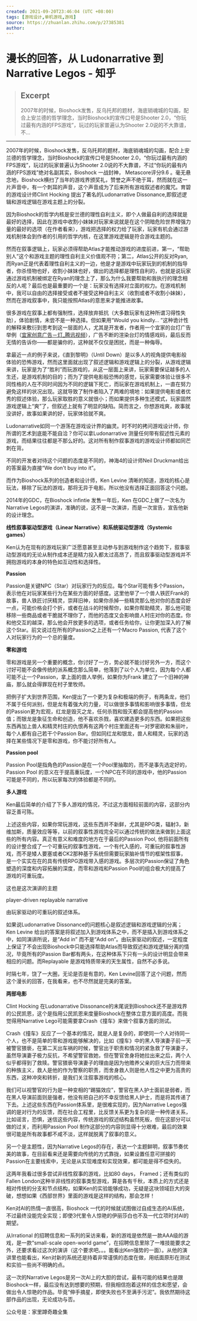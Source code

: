 ```yaml
---
created: 2021-09-20T23:46:04 (UTC +08:00)
tags: [游戏设计,单机游戏,游戏]
source: https://zhuanlan.zhihu.com/p/27385381
author: 
---
```


# 漫长的回答，从 Ludonarrative 到 Narrative Legos - 知乎

> ## Excerpt
> 2007年的时候，Bioshock发售，反乌托邦的题材，海底销魂城的勾画，配合上安兰德的哲学理念，当时Bioshock的宣传口号是Shooter 2.0，“你玩过最有内涵的FPS游戏”，玩过的玩家普遍认为Shooter 2.0说的不大靠谱，不…

---
2007年的时候，Bioshock发售，反乌托邦的题材，海底销魂城的勾画，配合上安兰德的哲学理念，当时Bioshock的宣传口号是Shooter 2.0，“你玩过最有内涵的FPS游戏”，玩过的玩家普遍认为Shooter 2.0说的不大靠谱，不过“你玩的最有内涵的FPS游戏”绝对名副其实，Bioshock 一战封神， Metascore评分9.6 。毫无悬念地，Bioshock横扫了当年的游戏界颁奖礼，赞誉之声不绝于耳，然而就在这一片声音中，有一个刺耳的声音，这个声音成为了后来所有游戏叙述者的魔咒。育碧的游戏设计师Clint Hocking 提出了著名的Ludonarrative Dissonance,即叙述逻辑和游戏逻辑在游戏主题上的分裂。

因为Bioshock的哲学内核是安兰德的理性自利主义，即个人做最自利的选择就是最好的选择，因此在游戏中收割小妹妹对玩家来说就是在这个阴暗危险世界增强力量的最好的选项（在作者看来），游戏把选择的权力给了玩家，玩家有机会通过游戏机制体会到作者的引用的哲学内核，在这里游戏逻辑是符合游戏主题的。

然而在叙事逻辑上，玩家必须得帮助Atlas才能推动游戏的进度前进，第一，“帮助别人”这个和游戏主题的理性自利主义价值观不符；第二，Atlas公开的反对Ryan,而Ryan正是代表着理性自利主义的一边，他是才是游戏中玩家玩到的机制的指导者，你杀怪物也好，收割小妹妹也好，做出的选择都是理性自利的，也就是说玩家通过游戏机制被绑定在Ryan的理念上了，那么为什么我要帮助和我执行的理念相反的人呢？最后也是最重要的一个是：玩家没有选择对立面的权力。在游戏机制中，我可以自由的选择接受或者不接受这种自利主义（收割或者不收割小妹妹），然而在游戏叙事中，我只能按照Atlas的意思来才能推进故事。

很多游戏在叙事上都有强制性，选择放弃抵抗（大多数玩家有这种所谓习得性失助），体验剧情，未尝不是一种选择。但如果用“Would you kindly… ”这种诡计性的解释来敷衍到思考到这一层面的人，尤其是开发者，作者用一个宜家的台灯广告举例（[宜家创意广告－灯\_腾讯视频](https://link.zhihu.com/?target=https%3A//v.qq.com/x/page/i01506k3mf5.html)），广告不断的渲染台灯的情感戏码，最后反而无情的告诉你——都是骗你的，这种就不仅仅是困扰，而是一种侮辱。

拿最近一点的例子来说，《直到黎明》（Until Down）是以多人的视角提供电影般体验的恐怖游戏，然而这里面就出现了叙述逻辑和游戏逻辑上的分裂，从游戏逻辑来讲，玩家是为了“胜利”而玩游戏的，从这一层面上来讲，玩家需要保证越多的人生还，是游戏机制的目的；而为了提供电影般恐怖的感觉，玩家需要体验让很多不同性格的人在不同时间因为不同的逻辑下死亡，而玩家在游戏机制上，一直在努力避免这样的状况出现。这就导致了制作者陷入了两难的境地：如果提供电影或者优秀的叙述体验，那么玩家取胜的意义就很小；而如果提供多种生还模式，玩家固然游戏逻辑上“爽”了，但叙述上就有了明显的缺陷。简而言之，你想游戏爽，故事就没讲好，故事如果讲的好，玩家体验就不爽。

Ludonarrative如同一个游荡在游戏设计界的幽灵。时不时的拷问游戏设计师，你所谓的艺术到底能不能自洽？你可以拿Ludonarrative 测量任何带有叙述性元素的游戏，而结果往往都是不那么好的。这对所有制作叙事游戏的游戏设计师都如同芒刺在背。

不同的开发者对待这个问题的态度是不同的，神海4的设计师Neil Druckman给出的答案最为直接“We don't buy into it”。

而作为Bioshock系列的创造者和设计师，Ken Levine 清晰的知道，游戏的核心是玩法，移除了玩法的游戏，那将无异于电影。所以他没有选择正面回答这个问题。

2014年的GDC，在Bioshock infintie 发售一年后，Ken 在GDC上做了一次名为Narrative Legos的演讲，准确的说，这不是一次演讲，而是一次宣告，宣告他新的设计理念。

**线性叙事驱动型游戏（Linear Narrative）和系统驱动型游戏（Systemic games）**

Ken认为在现有的游戏玩家广泛愿意甚至主动参与到游戏制作这个趋势下，叙事驱动型游戏的无论从制作成本还是精力投入都太过高昂了，而且叙事驱动型游戏并不拥抱游戏的本身的特色如互动性和选择性。

**Passion**

Passion是关键NPC（Star）对玩家行为的反应。每个Star可能有多个Passion，表示他在对玩家某些行为在某些方面的好感度。这里他举了一个兽人铁匠Frank的故事，兽人铁匠讨厌精灵，崇拜旧神，如果你杀掉一些精灵那么他对你的态度会好一点，可能价格会打个折，或者在战斗的时候帮你，如果你帮助精灵，那么他可能移除一些商品或者干脆就不理你了，而他的态度又会影响兽人村庄对你的态度。你和他交互的越深，那么他会开放更多的选项，或者任务给你，让你更加深入的了解这个Star。前文说过在所有的Passion之上还有一个Macro Passion, 代表了这个人对玩家行为的一个总的量度。

**零和游戏**

零和游戏是另一个重要的概念，你讨好了一方，势必就不能讨好另外一方，而这个讨好可能不会像传统的派系概念那么简单，他落到了以个人为单位，因为每个人都可能不止一个Passion，拿上面的兽人举例，如果你为Frank 建立了一个旧神的神庙，那么就会得罪现在村子里牧师。

把例子扩大到世界范围，Ken提出了一个更为复杂和极端的例子，有两条龙，他们不属于任何派别，但是龙有着强大的力量，可以做很多事情和影响很多事情，但龙的Passion更为宏观，红龙是毁灭之龙，任何杀戮和毁灭都会提高他的Passion值；而银龙是象征生命和创造，他不喜欢杀戮，喜欢建造更多的东西。如果把这些东西再加上兽人和精灵村庄的仇恨再有这两个村庄里面还有一对罗密欧和朱丽叶，每个人都有自己若干个Passion Bar。但如同红龙和银龙，兽人和精灵，玩家的选择在某些情况下是零和游戏，你不能讨好所有人。

**Passion pool**

Passion Pool是指角色的Passion是在一个Pool里抽取的，而不是事先选定好的，Passion Pool 的意义在于提高重玩度，一个NPC在不同的游戏中，他的Passion可能是不同的，所以玩家每次的体验都是不同的。

**多人游戏**

Ken最后简单的介绍了下多人游戏的情况，不过这方面相较前面的内容，这部分内容乏善可陈。

上述这些内容，如果你常玩游戏，这些东西并不新鲜，尤其是RPG类，辐射3，新维加斯，质量效应等等，以前的叙事性游戏完全可以通过传统的做法来做到上面这些的所有内容。真正有意义和难度的地方在于最后的Passion Pool, 他将前面所有的设计整合成了一个可重玩的叙事性游戏，一个有代入感的，可重玩的叙事性游戏，而不是矮人要塞或者CK2那种基于系统但需要玩家脑补情节的框架性叙事，是一个实实在在的具有传统RPG游戏带入感的游戏。多层次的Passion保证了角色塑造的深度和内容拓展的深度，而零和游戏和Passion Pool的组合极大的提高了游戏的可重玩度。

这也是这次演讲的主题

player-driven replayable narrative

由玩家驱动的可重玩的叙述体系。

如果说Ludonarrative Dissonance的问题核心是叙述逻辑和游戏逻辑的分离；Ken Levine 给出的答案是将叙述加入到游戏体系之中，而不是插入到游戏体系之中，如同演讲所说，是“Add in” 而不是“Add on”。由玩家驱动的叙述，一定程度上保证了不会出现Bioshock中只能选择帮助Atlas而导致叙述和游戏逻辑分离的情况，毕竟所有的Passion Bar都有两头，在这种体系下只有一头的设计明显会带来相应的问题。而Replayable 是游戏特质带来的天生属性，自然不必多说。

时隔七年，饶了一大圈，无论是否是有意的，Ken Levine回答了这个问题，然而这个漫长的回答，在我看来，也不尽然就是完美的答案。

**两部电影**

Clint Hocking 在Ludonarrative Dissonance的末尾说到Bioshock还不是游戏界的公民凯恩，这个是指用公民凯恩来度量Bioshock在整体立意方面的高度。而我觉得用Narrative Lego可能需要拿Crash《撞车》来做个叙事方面的测试。

Crash《撞车》反应了一个基本的情况，就是人是复杂的，即使同一个人对待同一个人，也不是简单的零和游戏能够解决的，比如《撞车》中的黑人导演妻子前一天被警官猥亵，在第二天出车祸的时候，警官出于职责和情况的紧急救了导演妻子，虽然导演妻子极力反抗，不希望警官救她，但在警官舍身将她拉出来之后，两个人似乎都得到了救赎。警官猥亵导演妻子的理由是因为他赡养父亲的巨大压力而带来的种族主义，救人是他的作为警察的职责，而舍身救人则是他人性之中更为高贵的东西，这种冲突和转折，是我们关注叙事游戏的核心。

我们可以视警官的行为是一种变相的“踢猫效应”，警官在黑人护士面前是弱者，而在黑人导演前面则是强者，他没有把自己的不幸反馈给黑人护士，而是将其传递了下去。上述这些东西在Passion体系里，是很难实现的，因为Narrative Legos强调的是对行为的反馈，而在社会工程里，比反馈关系更为复杂的是一种传递关系，比如谣言，恐惧，迷信这些内容，传统游戏的叙述结构虽然死板，但在这部分可以做的过关，而利用Passion Pool 制作这部分的内容则显得十分艰难，最后的效果很可能是所有故事都不咸不淡，这样就脱离了叙事的意义。

另一个是主题性，因为Narrative Legos的存在，表达一个主题鲜明，叙事节奏优美的故事，在目前看来还是需要向传统的方式靠拢，如果设置任意可拼接的Passion在主要线索中，无论是从实现难度和实现效果，都可能是得不偿失的。

这两年我看过很多尝试非线性叙事的游戏，比如80 days， Framed；还有类似的Fallen London这种半非线性的叙事类型游戏，算是各有千秋，本质上的方式还是相对传统的分支和节点结构，如果Ken的实验能够成功，无疑是这块领域巨大的突破，想想如果《西部世界》里面的游戏是这样的结构，那会怎样！

Ken对AI的热情一直很高，Bioshock 一代的时候就试图做过自成生态的AI系统，不过最终没能完全实现；即使3代里令人惊艳的伊丽莎白也不及一代立项时对AI的期望。

从Irrational 的招聘信息和一系列的采访来看，新的游戏是依然是一款AAA级的游戏，是一款“small-scale open-world game”，在招聘信息里除了一堆技能要求之外，还要求看过这次的演讲（这个要求吧。。。能看出Ken强势的一面）。从他的演讲里也能看出，Ken对新的系统还是持着非常谨慎的态度在做，用纸面原形在测试和实验一些尚不明确的点。

这一次的Narrative Legos是另一次AI上的大胆的尝试，最有可能的结果也是跟Bioshock一样，最后没有达到想要的预期，但我相信抱着这样的信念和愿望，会做出令人惊艳的作品。毕竟“伸手摘星，即使失败也不至满手污泥”。我依然期待这部作品的出现，无论成功与否。

公众号是：家里蹲奇趣全集
